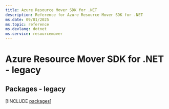 ```yaml
---
title: Azure Resource Mover SDK for .NET
description: Reference for Azure Resource Mover SDK for .NET
ms.date: 09/01/2025
ms.topic: reference
ms.devlang: dotnet
ms.service: resourcemover
---
```

# Azure Resource Mover SDK for .NET - legacy
## Packages - legacy
[!INCLUDE [packages](resource-mover-index.md)]